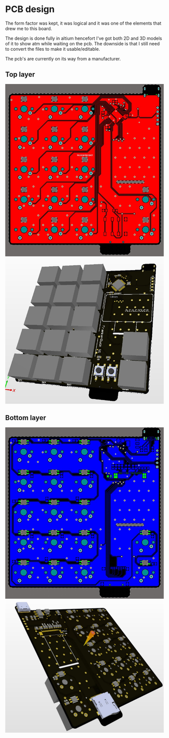 # PCB design

The form factor was kept, it was logical and it was one of the elements that drew me to this board.

The design is done fully in altium hencefort I've got both 2D and 3D models of it to show atm while waiting on the pcb.
The downside is that I still need to convert the files to make it usable/editable.

The pcb's are currently on its way from a manufacturer.

## Top layer

![Alt text](/resources/PCBtop.jpg)
![Alt text](/resources/PCB3dtop.jpg)

## Bottom layer

![Alt text](/resources/PCBbottom.jpg)
![Alt text](/resources/PCB3dbottom.jpg)
